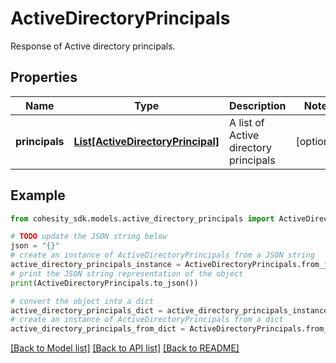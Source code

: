 # ActiveDirectoryPrincipals

Response of Active directory principals.

## Properties

Name | Type | Description | Notes
------------ | ------------- | ------------- | -------------
**principals** | [**List[ActiveDirectoryPrincipal]**](ActiveDirectoryPrincipal.md) | A list of Active directory principals | [optional] 

## Example

```python
from cohesity_sdk.models.active_directory_principals import ActiveDirectoryPrincipals

# TODO update the JSON string below
json = "{}"
# create an instance of ActiveDirectoryPrincipals from a JSON string
active_directory_principals_instance = ActiveDirectoryPrincipals.from_json(json)
# print the JSON string representation of the object
print(ActiveDirectoryPrincipals.to_json())

# convert the object into a dict
active_directory_principals_dict = active_directory_principals_instance.to_dict()
# create an instance of ActiveDirectoryPrincipals from a dict
active_directory_principals_from_dict = ActiveDirectoryPrincipals.from_dict(active_directory_principals_dict)
```
[[Back to Model list]](../README.md#documentation-for-models) [[Back to API list]](../README.md#documentation-for-api-endpoints) [[Back to README]](../README.md)


